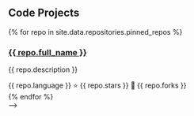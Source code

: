 ## Code Projects

<div class="repo-grid">
  {% for repo in site.data.repositories.pinned_repos %}
  <div class="repo-card">
    <div class="repo-header">
      <h3><a href="{{ repo.url }}" target="_blank">{{ repo.full_name }}</a></h3>
    </div>
    <p class="repo-description">{{ repo.description }}</p>
    <div class="repo-meta">
      <span class="language">{{ repo.language }}</span>
      <span class="stars">⭐ {{ repo.stars }}</span>
      <span class="forks">🍴 {{ repo.forks }}</span>
    </div>
  </div>
  {% endfor %}
</div>

<!-- <div id="github-repos" 
     data-config='{
         "github_username": "wxj630",
         "max_repos": 8,
         "show_forks": false,
         "exclude_repos": []
     }'>
    <!-- Loading repositories... -->
<!-- </div> -->

<!-- <script>
window.manualRepositories = [
    {% for repo in site.data.repositories.pinned_repos %}
    {
        name: "{{ repo.name }}",
        full_name: "{{ repo.full_name }}",
        description: "{{ repo.description }}",
        url: "{{ repo.url }}",
        language: "{{ repo.language }}",
        stars: {{ repo.stars }},
        forks: {{ repo.forks }},
        is_pinned: {{ repo.is_pinned }}
    }{% unless forloop.last %},{% endunless %}
    {% endfor %}
];
</script> -->

<!-- <noscript>
    <div class="repo-grid">
        {% for repo in site.data.repositories.pinned_repos %}
        <div class="repo-card">
            <h3><a href="{{ repo.url }}" target="_blank">{{ repo.full_name }}</a></h3>
            <p>{{ repo.description }}</p>
            <div class="repo-meta">
                <span class="language">{{ repo.language }}</span>
                <span class="stars">⭐ {{ repo.stars }}</span>
                <span class="forks">🍴 {{ repo.forks }}</span>
            </div>
        </div>
        {% endfor %}
    </div>
</noscript> --> -->